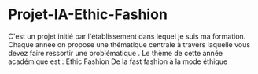 # Projet-IA-Ethic-Fashion
C'est un projet initié par l'établissement dans lequel je suis ma formation.  Chaque année on propose une thématique centrale à travers laquelle vous devez faire ressortir une problématique . Le thème de cette année académique est :  Ethic Fashion De la fast fashion à la mode éthique
